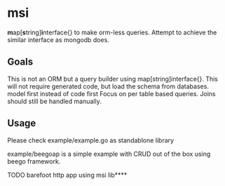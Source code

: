 # msi 
 
**m**ap[**s**tring]**i**nterface{} to make orm-less queries.
Attempt to achieve the similar interface as mongodb does.

## Goals
  This is not an ORM but a query builder using map[string]interface{}. 
  This will not require generated code, but load the schema from databases. model first instead of code first
  Focus on per table based queries. Joins should still be handled manually.
## Usage
Please check example/example.go as standablone library

example/beegoap is a simple example with CRUD out of the box using beego framework.

TODO barefoot http app using msi lib****
 
